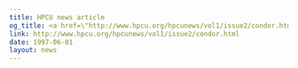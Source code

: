 ```yaml
---
title: HPCU news article
og_title: <a href=\"http://www.hpcu.org/hpcunews/vol1/issue2/condor.html\">HPCU news article</a>
link: http://www.hpcu.org/hpcunews/vol1/issue2/condor.html
date: 1997-06-01
layout: news
---
```



